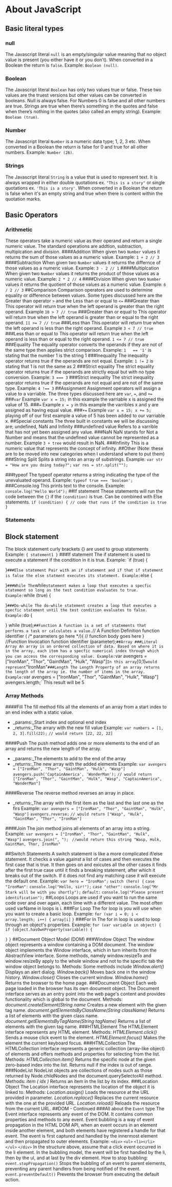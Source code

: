 # About JavaScript
## Basic literal types
### null
The Javascript literal `null` is an empty/singular value meaning that no object value is present (you either have it or you don't). When converted in a Boolean the return is `false`. Example: `Boolean (null)`.
### Boolean
The Javascript literal `Boolean` has only two values true or false. These two values are the truest versions but other values can be converted in booleans. Null is always false. For Numbers 0 is false and all other numbers are true. Strings are true when there’s something in the quotes and false when there’s nothing in the quotes (also called an empty string). Example: `Boolean (true)`.
### Number
The Javascript literal `Number` is a numeric data type; 1, 2, 3 etc. When converted in a Boolean the return is false for 0 and true for all other numbers. Example: `Number (26)`.
### Strings
The Javascript literal `String` is a value that is used to represent text. It is always wrapped in either double quotations ex. `"This is a story"` or single quotations ex. `'This is a story'`. When converted in a Boolean the return is false when it's an empty string and true when there is content within the quotation marks.
## Basic Operators
### Arithmetic
These operators take a numeric value as their operand and return a single numeric value. The standard operations are addtion, subtraction, multiplcation and division.
####Addition
When given two `Number` values it returns the sum of those values as a numeric value. Example: `1 + 2 // 3`
####Subtraction
When given two `Number` values it returns the differnce of those values as a numeric value. Example: `3 - 2 // 1`
####Multiplcation
When given two `Number` values it returns the product of those values as a numeric value. Example: `2 * 2 // 4`
####Division
When given two `Number` values it returns the quotient of those values as a numeric value. Example: `6 / 2 // 3`
##Comparison
Comparison operators are used to determine equality or difference between values. Some types discussed here are the Greater than operator `>` and the Less than or equal to `<=`
###Greater than
This operator will return true when the left operand is greater than the right operand. Example `10 > 7 // true`
###Greater than or equal to
This operator will return true when the left operand is greater than or equal to the right operand. `11 >= 7 // true`
###Less than
This operator will return true when the left operand is less than the right operand. Example `3 < 7 // true`
###Less than or equal to
This operator will return true when the left operand is less than or equal to the right operand. `1 <= 7 // true`
###Equality
The equality operator converts the operands if they are not of the same type then applies strict comparison.
Example: `1   == '1'` is stating that the number 1 is the string 1
###Inequality
The inequality operator returns true if the operands are not equal.
Example: `1 != 2` is stating that 1 is not the same as 2
###Strict equality
The strict equality operator returns true if the operands are strictly equal but with no type conversion.
Example: `3 === 3`
###Strict inequality
The strict inequality operator returns true if the operands are not equal and are not of the same type.
Example: `4 !== 3`
##Assignment
Assignment operators will assign a value to a varriable. The three types discussed here are `var`, `=`, and `+=`
###`var`
Example `var x = 15;` in this example the varriable x is assigned the value of 15.
###`=`
Example `x = y` in this example the varribles x and y are assigned as having equal value.
###`+=`
Example `var x = 15; x += 5;` playing off of our first example a value of 5 has been added to our varriable x.
##Special constants
The three built in constants we will be discussing are; undefined, NaN and Infinity
###undefined value
Refers to a varrible that has not yet been assigned any value.
###NaN
NaN stands for Not a Number and means that the undefined value cannot be represented as a number. Example `3 + tree` would result in NaN.
###Infinity
This is a numeric value that represents the concept of infinity.
##Other (Note: these are to be moved into new categories when I understand where to put them)
###String Split
Splits a string into an array of substrings.
Example:
`var str = "How are you doing today?";`
`var res = str.split("");`

###typeof
The typeof operator returns a string indicating the type of the unevaluated operand.
Example:
`typeof true === 'boolean';`
###Console.log
This prints text to the console.
Example: `console.log("Hello World");`
##If statement
These statements will run the code between the `{}` if the `(condition)` is true. Can be combined with Else statements.
`if (condition) {
  // code that runs if the condition is true
}`
### Statements
## Block statement
The block statement curly brackets {} are used to group statements
Example:
`{
  statement1
}`
###If statement
The if statement is used to execute a statement if the condition in it is true.
Example:
`if (true) {
  
}`
###Else statement
Pair with an if statement and if that if statement is false the else statment executes its statement.
Example:
`else {
  
}`
###While
The `while` statement makes a loop that executes a specfic statement so long as the test condition evaluates to true.
Example:
`while (true) {
  
}`
###Do-while
The do-while statement creates a loop that executes a specfic statement until the test condition evaluates to false.
Example:
`do {
  
} while (true);`
##Function
A function is a set of statements that performs a task or calculates a value.
`// A Function Definition
function identifier ( /* parameters go here */){
// function body goes here
}`
`//Function Invocation
function identifier (parameter);`
##Array
###Literal Array
An array is an ordered collection of data. Based on where it is in the array, each item has a specfic numerical index through which you can access the corresponding value.
Example:
`var avengers = ["IronMan", "Thor", "GaintMan", "Hulk", "Wasp"]`
In this array `[0,1]` would represent `"IronMan"`
###Length
The Length Property of an array returns the length of the array ie. the number of items in the array.
Example:
`var avengers = ["IronMan", "Thor", "GaintMan", "Hulk", "Wasp"]`
`avengers.length;`
This result will be 5
### Array Methods
####Fill
The fill method fills all the elements of an array from a start index to an end index with a static value.
* _params:_Start index and optional end index
* _returns:_The arrary with the new fill value
Example:
`var numbers = [1, 2, 3].fill(22);`
`// would return [22, 22, 22]`

####Push
The push method adds one or more elements to the end of an array and returns the new length of the array.
* _params:_The elements to add to the end of the array
* _returns:_The new array with the added elements
Example:
`var avengers = ["IronMan", "Thor", "GaintMan", "Hulk", "Wasp"]`
`avengers.push('CaptainAmerica', 'WonderMan');`
`// would return ["IronMan", "Thor", "GaintMan", "Hulk", "Wasp", "CaptainAmerica", "WonderMan"]`

####Reverse
The reverse method reverses an array in place.
* _returns:_The array with the first  item as the last and the last one as the firs
Example:
`var avengers = ["IronMan", "Thor", "GaintMan", "Hulk", "Wasp"]`
`avengers.reverse;`
`// would return ["Wasp", "Hulk", "GaintMan", "Thor", "IronMan"]`

####Join
The join method joins all elements of an array into a string.
Example:
`var avengers = ["IronMan", "Thor", "GaintMan", "Hulk", "Wasp"]`
`avengers.join(", ");`
` //would return this string "Wasp, Hulk, GaintMan, Thor, IronMan"`

##Switch Statements
A switch statement is like a more complicated if/else statement. It checks a value against a list of cases and then executes the first case that is true. It then goes on and exicutes all the other cases it finds after the first true case until it finds a breaking statement, after which it breaks out of the switch. If it does not find any matching case it will execute the default one.
Example:
`var hero = "IronMan";`
`switch (hero) {`
  `case "IronMan":`
    `console.log("Hello, sir!");`
  `case "other":`
    `console.log("Mr Stark will be with you shortly");`
  `default:`
    `console.log("Please present identification");`
##Loops
Loops are used if you want to run the same code over and over again, each time with a different value. The most often used varName in loops is i.
###For Loop
The for loop is you will use when you want to create a basic loop.
Example:
`for (var i = 0; i < array.length; i++) {`
  `array[i]`
`}`
###For In
The for in loop is used to loop through an object's properties.
Example:
`for (var variable in object) {`
  `if (object.hasOwnProperty(variable)) {`
    
  `}`
`}`
##Document Object Model (DOM)
###Window Object
The window object represents a window containing a DOM document. The window object implements the Window interface, which in turn inherits from the AbstractView interface. Some methods, namely window.resizeTo and window.resizeBy apply to the whole window and not to the specific tab the window object belongs to. 
Methods: Some methods include
*Window.alert()*
Displays an alert dialog.
*Window.back()*
Moves back one in the window history.
*Window.close()*
Closes the current window.
*Window.home()*  
Returns the browser to the home page.
###Document Object
Each web page loaded in the browser has its own document object. The Document interface serves as an entry point into the web page's content and provides functionality which is global to the document.
Methods:
*document.createElement(String name*
Creates a new element with the given tag name.
*document.getElementsByClassName(String className)*
Returns a list of elements with the given class name.
*document.getElementsByTagName(String tagName)*
Returns a list of elements with the given tag name.
###HTMLElement
The HTMLElement interface represents any HTML element. 
Methods:
*HTMLElement.click()*
Sends a mouse click event to the element.
*HTMLElement.focus()*
Makes the element the current keyboard focus.
###HTMLCollection
The HTMLCollection interface represents a generic collection (array-like object) of elements and offers methods and properties for selecting from the list.
Methods:
*HTMLCollection.item()*
Returns the specific node at the given zero-based index into the list. Returns null if the index is out of range.
###NodeList
NodeList objects are collections of nodes such as those returned by Node.childNodes and the document.querySelectorAll method.
Methods:
*item ( idx )*
Returns an item in the list by its index.
###Location Object
The Location interface represents the location of the object it is linked to. 
Methods:
*Location.assign()*
Loads the resource at the URL provided in parameter.
*Location.replace()*
Replaces the current resource with the one at the provided URL.
*Location.reload()*
Reloads the resource from the current URL.
##DOM - Continued
###All about the `Event` type
The Event interface represents any event of the DOM. It contains common properties and methods to any event.
Event bubbling is a way of event propagation in the HTML DOM API, when an event occurs in an element inside another element, and both elements have registered a handle for that event. The event is first captured and handled by the innermost element and then propagated to outer elements.
Example:
`<div>`
    `<ul>`
        `<li></li>`
    `</ul>`
`</div>`
In the structure above, assume that a click event occurred in the li element. In the bubbling model, the event will be first handled by the li, then by the ul, and at last by the div element.
How to stop bubbling:
`event.stopPropagation()`
Stops the bubbling of an event to parent elements, preventing any parent handlers from being notified of the event.
`event.preventDefault()`
Prevents the browser from executing the default action.
